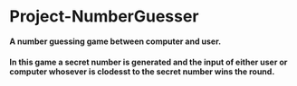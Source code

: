 # Project-NumberGuesser
**A number guessing game between computer and user.**

#### In this game a secret number is generated and the input of either user or computer whosever is clodesst to the secret number wins the round.
